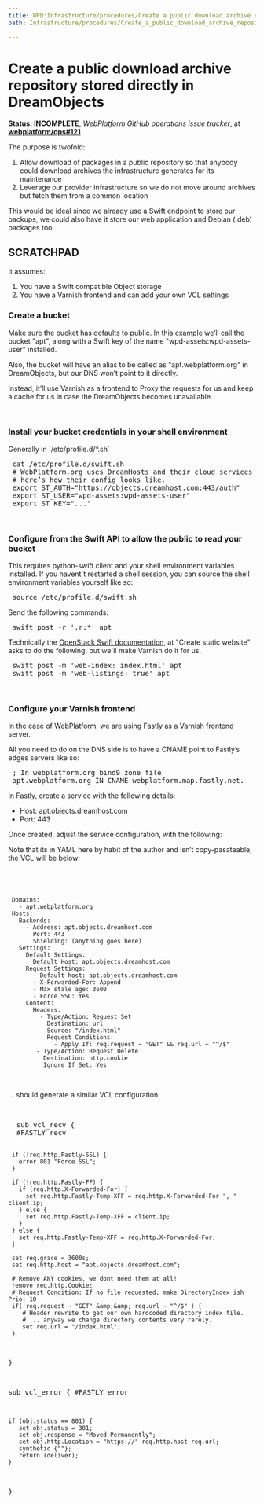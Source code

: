 ```yaml
---
title: WPD:Infrastructure/procedures/Create a public download archive repository stored directly in DreamObjects
path: Infrastructure/procedures/Create_a_public_download_archive_repository_stored_directly_in_DreamObjects

---
```

<h1><span class="mw-headline" id="Create_a_public_download_archive_repository_stored_directly_in_DreamObjects">Create a public download archive repository stored directly in DreamObjects</span></h1>
<p><b>Status: INCOMPLETE</b>, <i>WebPlatform GitHub operations issue tracker</i>, at <b><a rel="nofollow" class="external text" href="https://github.com/webplatform/ops/issues/121">webplatform/ops#121</a></b>
</p><p>The purpose is twofold:
</p>
<ol><li> Allow download of packages in a public repository so that anybody could download archives the infrastructure generates for its maintenance</li>
<li> Leverage our provider infrastructure so we do not move around archives but fetch them from a common location</li></ol>
<p>This would be ideal since we already use a Swift endpoint to store our backups, we could also have it store our web application and Debian (.deb) packages too.
</p>
<h2><span class="mw-headline" id="SCRATCHPAD">SCRATCHPAD</span></h2>
<p>It assumes:
</p>
<ol><li> You have a Swift compatible Object storage</li>
<li> You have a Varnish frontend and can add your own VCL settings</li></ol>
<h3><span class="mw-headline" id="Create_a_bucket">Create a bucket</span></h3>
<p>Make sure the bucket has defaults to public.
In this example we’ll call the bucket "apt", along with a Swift key of the name "wpd-assets:wpd-assets-user" installed.
</p><p>Also, the bucket will have an alias to be called as "apt.webplatform.org" in DreamObjects, but our DNS won’t point to it directly.
</p><p>Instead, it’ll use Varnish as a frontend to Proxy the requests for us and keep a cache for us in case the DreamObjects becomes unavailable.
</p><p><br />
</p>
<h3><span class="mw-headline" id="Install_your_bucket_credentials_in_your_shell_environment">Install your bucket credentials in your shell environment</span></h3>
<p>Generally in `/etc/profile.d/*.sh`
</p>
<pre> cat /etc/profile.d/swift.sh
 # WebPlatform.org uses DreamHosts and their cloud services DreamObjects,
 # here’s how their config looks like.
 export ST_AUTH="<a rel="nofollow" class="external free" href="https://objects.dreamhost.com:443/auth">https://objects.dreamhost.com:443/auth</a>"
 export ST_USER="wpd-assets:wpd-assets-user"
 export ST_KEY="..."
</pre>
<p><br />
</p>
<h3><span class="mw-headline" id="Configure_from_the_Swift_API_to_allow_the_public_to_read_your_bucket">Configure from the Swift API to allow the public to read your bucket</span></h3>
<p>This requires python-swift client and your shell environment variables installed.
If you havent´t restarted a shell session, you can source the shell environment variables yourself like so:
</p>
<pre> source /etc/profile.d/swift.sh
</pre>
<p>Send the following commands:
</p>
<pre> swift post -r '.r:*' apt
</pre>
<p>Technically the <a rel="nofollow" class="external text" href="http://docs.openstack.org/user-guide/content/managing-openstack-object-storage-with-swift-cli.html">OpenStack Swift documentation</a>, at "Create static website" asks to do the following, but we´ll make Varnish do it for us.
</p>
<pre> swift post -m 'web-index: index.html' apt
 swift post -m 'web-listings: true' apt
</pre>
<p><br />
</p>
<h3><span class="mw-headline" id="Configure_your_Varnish_frontend">Configure your Varnish frontend</span></h3>
<p>In the case of WebPlatform, we are using Fastly as a Varnish frontend server.
</p><p>All you need to do on the DNS side is to have a CNAME point to Fastly’s edges servers like so:
</p>
<pre>&#160;; In webplatform.org bind9 zone file
 apt.webplatform.org IN CNAME webplatform.map.fastly.net.
</pre>
<p>In Fastly, create a service with the following details:
</p>
<ul><li> Host: apt.objects.dreamhost.com</li>
<li> Port: 443</li></ul>
<p>Once created, adjust the service configuration, with the following:
</p><p>Note that its in YAML here by habit of the author and isn’t copy-pasateable, the VCL will be below:
</p><p><code>
</p>
<pre> Domains:
   - apt.webplatform.org
 Hosts:
   Backends:
     - Address: apt.objects.dreamhost.com
       Port: 443
       Shielding: (anything goes here)
   Settings:
     Default Settings:
       Default Host: apt.objects.dreamhost.com
     Request Settings:
       - Default host: apt.objects.dreamhost.com
       - X-Forwarded-For: Append
       - Max stale age: 3600
       - Force SSL: Yes
     Content:
       Headers:
         - Type/Action: Request Set
           Destination: url
           Source: "/index.html"
           Request Conditions:
             - Apply If: req.request ~ "GET" &amp;&amp; req.url ~ "^/$"
        - Type/Action: Request Delete
          Destination: http.cookie
          Ignore If Set: Yes
 </code>
</pre>
<p><br />
... should generate a similar VCL configuration:
</p><p><br />
</p>
<pre class="language-c" data-lang="c">
  sub vcl_recv {
  #FASTLY recv

     if (!req.http.Fastly-SSL) {
       error 801 "Force SSL";
     }

     if (!req.http.Fastly-FF) {
       if (req.http.X-Forwarded-For) {
         set req.http.Fastly-Temp-XFF = req.http.X-Forwarded-For ", " client.ip;
       } else {
         set req.http.Fastly-Temp-XFF = client.ip;
       }
     } else {
       set req.http.Fastly-Temp-XFF = req.http.X-Forwarded-For;
     }

     set req.grace = 3600s;
     set req.http.host = "apt.objects.dreamhost.com";

     # Remove ANY cookies, we dont need them at all!
     remove req.http.Cookie;
     # Request Condition: If no file requested, make DirectoryIndex ish Prio: 10
     if( req.request ~ "GET" &amp;&amp; req.url ~ "^/$" ) {
        # Header rewrite to get our own hardcoded directory index file.
        # ... anyway we change directory contents very rarely.
        set req.url = "/index.html";
     }
  }

  sub vcl_error {
  #FASTLY error

    if (obj.status == 801) {
       set obj.status = 301;
       set obj.response = "Moved Permanently";
       set obj.http.Location = "https://" req.http.host req.url;
       synthetic {""};
       return (deliver);
    }
  }
</pre>

<!-- Saved in parser cache with key wpwiki:pcache:idhash:58625-0!*!*!!*!*!*!esi=1 and timestamp 20150810200133 and revision id 101109
 -->
